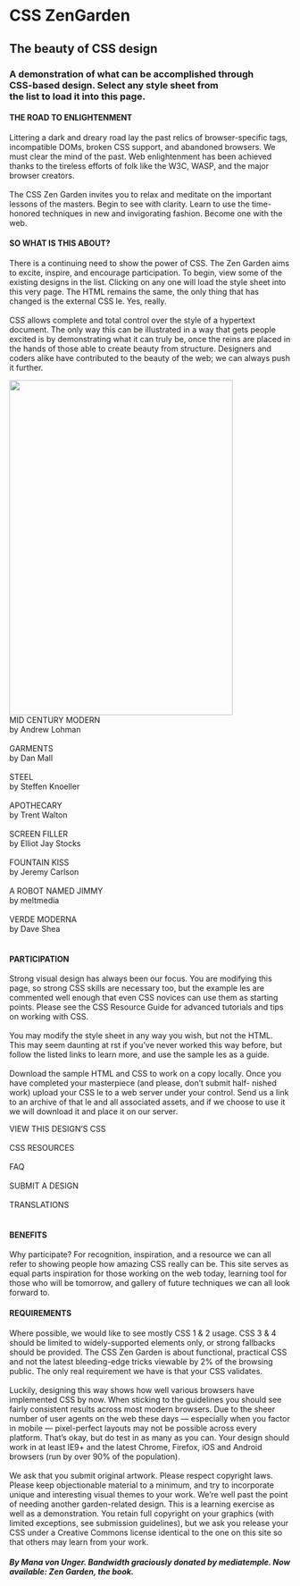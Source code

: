 <!DOCTYPE html>
<html>
<head>
<title> CSS ZenGarden </title>
<link href="https://fonts.googleapis.com/css?family=Lato" rel="stylesheet">
<link href="ZenGardenMvonUnger.css" type="text/css" rel="stylesheet">
</head>

<body>
  <div class="header">
    <h1> <span class="smaller"> CSS </span> ZenGarden</h1>
  <h2> The beauty of CSS design </h2>
  </div>
  
  <div class="preamble">
    <h3> A demonstration of what can be accomplished through <br/> CSS-based design. Select any style sheet from <br/> the list to load it into this page. </h3>
  </div>
  
  <div class="text">
    <div class="paragraph-1">
      <h4> <span class="dark-blue-title"> THE ROAD TO ENLIGHTENMENT </span> </h4>
  <p> Littering a dark and dreary road lay the past relics of browser-specific tags, incompatible DOMs, broken CSS support, and abandoned browsers.
We must clear the mind of the past. Web enlightenment has been achieved thanks to the tireless efforts of folk like the W3C, WASP, and the major browser creators. <br/> <br/>
The CSS Zen Garden invites you to relax and meditate on the important lessons of the masters. Begin to see with clarity. Learn to use the time-honored techniques in new and invigorating fashion. Become one with the web. </p>
    </div>
    <div class="paragraph-2">
      <h4> <span class="blue-title"> SO WHAT IS THIS ABOUT? </span> </h4>
  <p> There is a continuing need to show the power of CSS. The Zen Garden aims to excite, inspire, and encourage participation. To begin, view some of the existing designs in the list. Clicking on any one will load the style sheet into this very page. The HTML remains the same, the only thing that has changed is the external CSS  le. Yes, really. <br/> <br/>
CSS allows complete and total control over the style of a hypertext document. The only way this can be illustrated in a way that gets people excited is by demonstrating what it can truly be, once the reins are placed in the hands of those able to create beauty from structure. Designers and coders alike have contributed to the beauty of the web; we can always push it further. </p>
      </div>
      <div class="boat-image">
        <img src="https://farm5.staticflickr.com/4302/35721483910_d79f566ed9_o.jpg" width="400" height="600">
      </div>
      <div class="details-1">
        <span class="blue"> MID CENTURY MODERN <br/> </span>
by Andrew Lohman <br/> <br/>
        <span class="blue"> GARMENTS <br/> </span>
by Dan Mall <br/> <br/>
        <span class="blue"> STEEL <br/> </span>
by Steffen Knoeller <br/> <br/>
        <span class="green"> APOTHECARY <br/> </span>
by Trent Walton <br/> <br/>
        <span class="blue"> SCREEN FILLER <br/> </span>
by Elliot Jay Stocks <br/> <br/>
        <span class="blue"> FOUNTAIN KISS <br/> </span>
by Jeremy Carlson <br/> <br/>
        <span class="green"> A ROBOT NAMED JIMMY <br/> </span>
by meltmedia <br/> <br/>
        <span class="green"> VERDE MODERNA <br/> </span>
        by Dave Shea <br/> <br/>
    </div>
    </div>
    <div class="paragraph-3">
      <h4> <span class="dark-blue-title"> PARTICIPATION </span> </h4>
  <p> Strong visual design has always been our focus. You are modifying this page, so strong CSS skills are necessary too, but the example  les are commented well enough that even CSS novices can use them as starting points. Please see the CSS Resource Guide for advanced tutorials and tips on working with CSS. <br/> <br/>
You may modify the style sheet in any way you wish, but not the HTML. This may seem daunting at  rst if you’ve never worked this way before, but follow the listed links to learn more, and use the sample  les as a guide. <br/> <br/>
Download the sample HTML and CSS to work on a copy locally. Once you have completed your masterpiece (and please, don’t submit half- nished work) upload your CSS  le to a web server under your control. Send us a link to an archive of that  le and all associated assets, and if we choose to use it we will download it and place it on our server. </p>
      <div class="details-2">
      VIEW THIS DESIGN’S CSS <br/> <br/>
CSS RESOURCES <br/> <br/>
FAQ <br/> <br/>
SUBMIT A DESIGN <br/> <br/>
TRANSLATIONS <br/> <br/>
    </div>
    </div>
    <div class="paragraph-4">
      <h4> <span class="blue-title"> BENEFITS </span> </h4>
  <p> Why participate? For recognition, inspiration, and a resource we can all refer to showing people how amazing CSS really can be. This site serves as equal parts inspiration for those working on the web today, learning tool for those who will be tomorrow, and gallery of future techniques we can all look forward to. </p>
    </div>
    <div class="paragraph-5">
      <h4> <span class="dark-blue-title"> REQUIREMENTS </span> </h4>
  <p> Where possible, we would like to see mostly CSS 1 & 2 usage. CSS 3 & 4 should be limited to widely-supported elements only, or strong fallbacks should be provided. The CSS Zen Garden is about functional, practical CSS and not the latest bleeding-edge tricks viewable by 2% of the browsing public. The only real requirement we have is that your CSS validates. <br/> <br/>
Luckily, designing this way shows how well various browsers have implemented CSS by now. When sticking to the guidelines you should see fairly consistent results across most modern browsers. Due to the sheer number of user agents on the web these days — especially when you factor in mobile — pixel-perfect layouts may not be possible across every platform. That’s okay, but do test in as many as you can. Your design should work in at least IE9+ and the latest Chrome, Firefox, iOS and Android browsers (run by over 90% of the population). <br/> <br/>
We ask that you submit original artwork. Please respect copyright laws. Please keep objectionable material to a minimum, and try to incorporate unique and interesting visual themes to your work. We’re well past the point of needing another garden-related design.
This is a learning exercise as well as a demonstration. You retain full copyright on your graphics (with limited exceptions, see submission guidelines), but we ask you release your CSS under a Creative Commons license identical to the one on this site so that others may learn from your work. </p>
    </div>
  </div>
  
  <div class="footer">
    <h5> By Mana von Unger. Bandwidth graciously donated by mediatemple. Now available: Zen Garden, the book. </h5>
  </div>
</body>